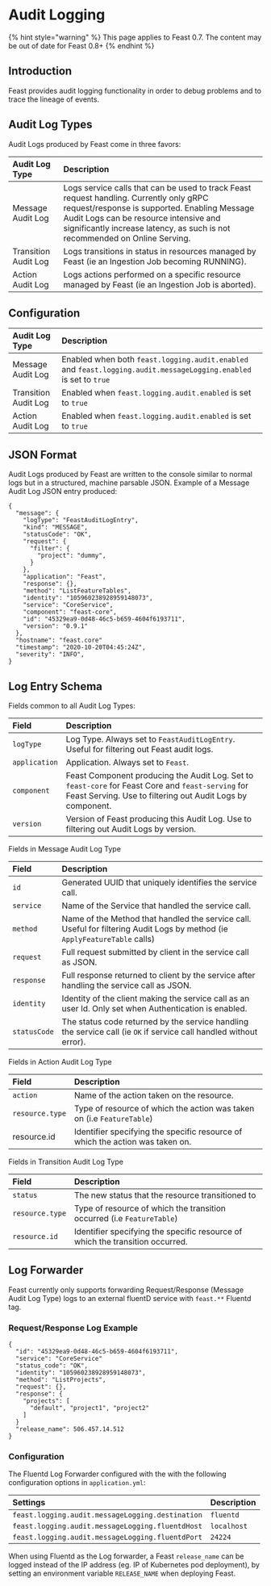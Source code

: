 # Audit Logging

{% hint style="warning" %}
This page applies to Feast 0.7. The content may be out of date for Feast 0.8+
{% endhint %}

## Introduction

Feast provides audit logging functionality in order to debug problems and to trace the lineage of events.

## Audit Log Types

Audit Logs produced by Feast come in three favors:

| Audit Log Type | Description |
| :--- | :--- |
| Message Audit Log | Logs service calls that can be used to track Feast request handling. Currently only gRPC request/response is supported. Enabling Message Audit Logs can be resource intensive and significantly increase latency, as such is not recommended on Online Serving. |
| Transition Audit Log | Logs transitions in status in resources managed by Feast \(ie an Ingestion Job becoming RUNNING\). |
| Action Audit Log | Logs actions performed on a specific resource managed by Feast \(ie an Ingestion Job is aborted\). |

## Configuration

| Audit Log Type | Description |
| :--- | :--- |
| Message Audit Log | Enabled when both `feast.logging.audit.enabled` and `feast.logging.audit.messageLogging.enabled` is set to `true` |
| Transition Audit Log | Enabled when `feast.logging.audit.enabled` is set to `true` |
| Action Audit Log | Enabled when `feast.logging.audit.enabled` is set to `true` |

## JSON Format

Audit Logs produced by Feast are written to the console similar to normal logs but in a structured, machine parsable JSON. Example of a Message Audit Log JSON entry produced:

```text
{
  "message": {
    "logType": "FeastAuditLogEntry",
    "kind": "MESSAGE",
    "statusCode": "OK",
    "request": {
      "filter": {
        "project": "dummy",
      }
    },
    "application": "Feast",
    "response": {},
    "method": "ListFeatureTables",
    "identity": "105960238928959148073",
    "service": "CoreService",
    "component": "feast-core",
    "id": "45329ea9-0d48-46c5-b659-4604f6193711",
    "version": "0.9.1"
  },
  "hostname": "feast.core"
  "timestamp": "2020-10-20T04:45:24Z",
  "severity": "INFO",
}
```

## Log Entry Schema

Fields common to all Audit Log Types:

| Field | Description |
| :--- | :--- |
| `logType` | Log Type. Always set to `FeastAuditLogEntry`. Useful for filtering out Feast audit logs. |
| `application` | Application. Always set to `Feast`. |
| `component` | Feast Component producing the Audit Log. Set to `feast-core` for Feast Core and `feast-serving` for Feast Serving. Use to filtering out Audit Logs by component. |
| `version` | Version of Feast producing this Audit Log. Use to filtering out Audit Logs by version. |

Fields in Message Audit Log Type

| Field | Description |
| :--- | :--- |
| `id` | Generated UUID that uniquely identifies the service call. |
| `service` | Name of the Service that handled the service call. |
| `method` | Name of the Method that handled the service call. Useful for filtering Audit Logs by method \(ie `ApplyFeatureTable` calls\) |
| `request` | Full request submitted by client in the service call as JSON. |
| `response` | Full response returned to client by the service after handling the service call as JSON. |
| `identity` | Identity of the client making the service call as an user Id. Only set when Authentication is enabled. |
| `statusCode` | The status code returned by the service handling the service call \(ie `OK` if service call handled without error\). |

Fields in Action Audit Log Type

| Field | Description |
| :--- | :--- |
| `action` | Name of the action taken on the resource. |
| `resource.type` | Type of resource of which the action was taken on \(i.e `FeatureTable`\) |
| resource.id | Identifier specifying the specific resource of which the action was taken on. |

Fields in Transition Audit Log Type

| Field | Description |
| :--- | :--- |
| `status` | The new status that the resource transitioned to |
| `resource.type` | Type of resource of which the transition occurred \(i.e `FeatureTable`\) |
| `resource.id` | Identifier specifying the specific resource of which the transition occurred. |

## Log Forwarder

Feast currently only supports forwarding Request/Response \(Message Audit Log Type\) logs to an external fluentD service with `feast.**` Fluentd tag.

### Request/Response Log Example

```text
{
  "id": "45329ea9-0d48-46c5-b659-4604f6193711",
  "service": "CoreService"
  "status_code": "OK",
  "identity": "105960238928959148073",
  "method": "ListProjects",
  "request": {},
  "response": {
    "projects": [
      "default", "project1", "project2"
    ]
  }
  "release_name": 506.457.14.512
}
```

### Configuration

The Fluentd Log Forwarder configured with the with the following configuration options in `application.yml`:

| Settings | Description |
| :--- | :--- |
| `feast.logging.audit.messageLogging.destination` | `fluentd` |
| `feast.logging.audit.messageLogging.fluentdHost` | `localhost` |
| `feast.logging.audit.messageLogging.fluentdPort` | `24224` |

When using Fluentd as the Log forwarder, a Feast `release_name` can be logged instead of the IP address \(eg. IP of Kubernetes pod deployment\), by setting an environment variable `RELEASE_NAME` when deploying Feast.

